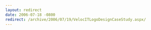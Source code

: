```yaml
---
layout: redirect
date: 2006-07-18 -0800
redirect: /archive/2006/07/19/VelocITLogoDesignCaseStudy.aspx/
---
```


